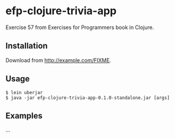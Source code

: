 # efp-clojure-trivia-app

Exercise 57 from Exercises for Programmers book in Clojure.

## Installation

Download from http://example.com/FIXME.

## Usage

    $ lein uberjar
    $ java -jar efp-clojure-trivia-app-0.1.0-standalone.jar [args]

## Examples

...